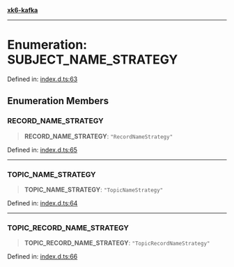 [**xk6-kafka**](../README.md)

---

# Enumeration: SUBJECT_NAME_STRATEGY

Defined in: [index.d.ts:63](https://github.com/mostafa/xk6-kafka/blob/main/api-docs/index.d.ts#L63)

## Enumeration Members

### RECORD_NAME_STRATEGY

> **RECORD_NAME_STRATEGY**: `"RecordNameStrategy"`

Defined in: [index.d.ts:65](https://github.com/mostafa/xk6-kafka/blob/main/api-docs/index.d.ts#L65)

---

### TOPIC_NAME_STRATEGY

> **TOPIC_NAME_STRATEGY**: `"TopicNameStrategy"`

Defined in: [index.d.ts:64](https://github.com/mostafa/xk6-kafka/blob/main/api-docs/index.d.ts#L64)

---

### TOPIC_RECORD_NAME_STRATEGY

> **TOPIC_RECORD_NAME_STRATEGY**: `"TopicRecordNameStrategy"`

Defined in: [index.d.ts:66](https://github.com/mostafa/xk6-kafka/blob/main/api-docs/index.d.ts#L66)
